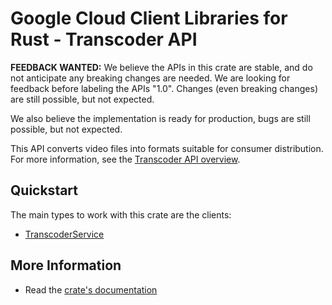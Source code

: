 # Google Cloud Client Libraries for Rust - Transcoder API

<!-- Code generated by sidekick. DO NOT EDIT. -->

**FEEDBACK WANTED:** We believe the APIs in this crate are stable, and
do not anticipate any breaking changes are needed. We are looking for
feedback before labeling the APIs "1.0". Changes (even breaking changes)
are still possible, but not expected.

We also believe the implementation is ready for production, bugs are
still possible, but not expected.

This API converts video files into formats suitable for consumer
distribution. For more information, see the <a
href="https://cloud.google.com/transcoder/docs/concepts/overview">Transcoder
API overview</a>.

## Quickstart

The main types to work with this crate are the clients:

- [TranscoderService]

## More Information

- Read the [crate's documentation](https://docs.rs/google-cloud-video-transcoder-v1/latest/google-cloud-video-transcoder-v1)

[TranscoderService]: https://docs.rs/google-cloud-video-transcoder-v1/latest/google_cloud_video_transcoder_v1/client/struct.TranscoderService.html
